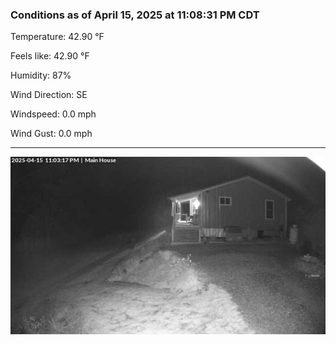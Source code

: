 ### Conditions as of April 15, 2025 at 11:08:31 PM CDT 

Temperature: 42.90 &deg;F

Feels like: 42.90 &deg;F

Humidity: 87%

Wind Direction: SE

Windspeed: 0.0 mph

Wind Gust: 0.0 mph

---

<img src="./images/latest.jpeg"/>

